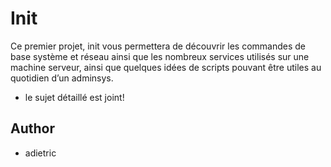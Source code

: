 # Init

Ce premier projet, init vous permettera de découvrir les commandes de base système et réseau ainsi que les nombreux services utilisés sur une machine serveur, ainsi que quelques idées de scripts pouvant être utiles au quotidien d’un adminsys.

* le sujet détaillé est joint!

## Author

* adietric
